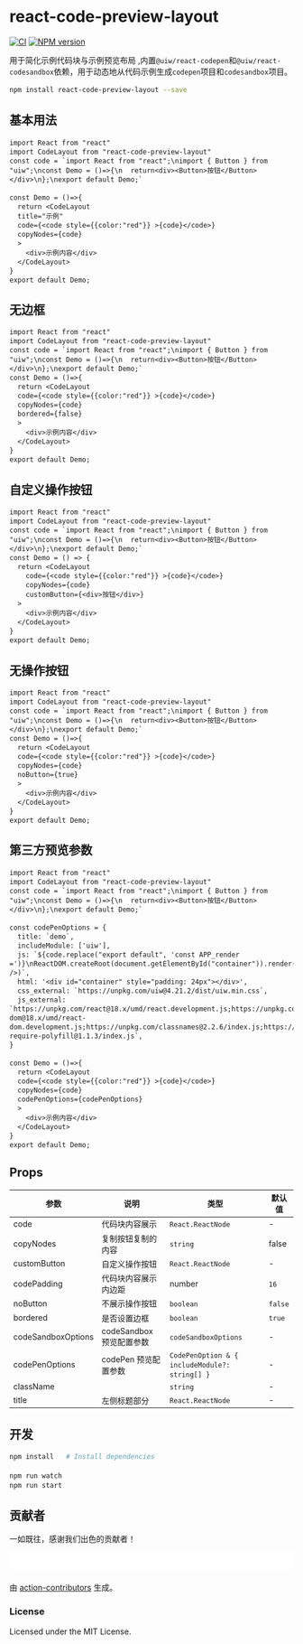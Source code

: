 react-code-preview-layout
===

[![CI](https://github.com/uiwjs/react-code-preview-layout/actions/workflows/ci.yml/badge.svg)](https://github.com/uiwjs/react-code-preview-layout/actions/workflows/ci.yml)
[![NPM version](https://img.shields.io/npm/v/react-code-preview-layout.svg?style=flat)](https://npmjs.org/package/react-code-preview-layout)

用于简化示例代码块与示例预览布局 ,内置`@uiw/react-codepen`和`@uiw/react-codesandbox`依赖，用于动态地从代码示例生成`codepen`项目和`codesandbox`项目。

```bash
npm install react-code-preview-layout --save
```

## 基本用法

```tsx
import React from "react"
import CodeLayout from "react-code-preview-layout"
const code = `import React from "react";\nimport { Button } from "uiw";\nconst Demo = ()=>{\n  return<div><Button>按钮</Button></div>\n};\nexport default Demo;`

const Demo = ()=>{
  return <CodeLayout
  title="示例"
  code={<code style={{color:"red"}} >{code}</code>}
  copyNodes={code}
  >
    <div>示例内容</div>
  </CodeLayout>
}
export default Demo;
```

## 无边框

```tsx
import React from "react"
import CodeLayout from "react-code-preview-layout"
const code = `import React from "react";\nimport { Button } from "uiw";\nconst Demo = ()=>{\n  return<div><Button>按钮</Button></div>\n};\nexport default Demo;`
const Demo = ()=>{
  return <CodeLayout
  code={<code style={{color:"red"}} >{code}</code>}
  copyNodes={code}
  bordered={false}
  >
    <div>示例内容</div>
  </CodeLayout>
}
export default Demo;
```

## 自定义操作按钮

```tsx
import React from "react"
import CodeLayout from "react-code-preview-layout"
const code = `import React from "react";\nimport { Button } from "uiw";\nconst Demo = ()=>{\n  return<div><Button>按钮</Button></div>\n};\nexport default Demo;`
const Demo = () => {
  return <CodeLayout
    code={<code style={{color:"red"}} >{code}</code>}
    copyNodes={code}
    customButton={<div>按钮</div>}
  >
    <div>示例内容</div>
  </CodeLayout>
}
export default Demo;
```

## 无操作按钮

```tsx
import React from "react"
import CodeLayout from "react-code-preview-layout"
const code = `import React from "react";\nimport { Button } from "uiw";\nconst Demo = ()=>{\n  return<div><Button>按钮</Button></div>\n};\nexport default Demo;`
const Demo = ()=>{
  return <CodeLayout
  code={<code style={{color:"red"}} >{code}</code>}
  copyNodes={code}
  noButton={true}
  >
    <div>示例内容</div>
  </CodeLayout>
}
export default Demo;
```

## 第三方预览参数

```tsx
import React from "react"
import CodeLayout from "react-code-preview-layout"
const code = `import React from "react";\nimport { Button } from "uiw";\nconst Demo = ()=>{\n  return<div><Button>按钮</Button></div>\n};\nexport default Demo;`

const codePenOptions = {
  title: `demo`,
  includeModule: ['uiw'],
  js: `${code.replace("export default", 'const APP_render =')}\nReactDOM.createRoot(document.getElementById("container")).render(<APP_render />)`,
  html: '<div id="container" style="padding: 24px"></div>',
  css_external: `https://unpkg.com/uiw@4.21.2/dist/uiw.min.css`,
  js_external: `https://unpkg.com/react@18.x/umd/react.development.js;https://unpkg.com/react-dom@18.x/umd/react-dom.development.js;https://unpkg.com/classnames@2.2.6/index.js;https://unpkg.com/uiw@4.21.2/dist/uiw.min.js;https://unpkg.com/@uiw/codepen-require-polyfill@1.1.3/index.js`,
}

const Demo = ()=>{
  return <CodeLayout
  code={<code style={{color:"red"}} >{code}</code>}
  copyNodes={code}
  codePenOptions={codePenOptions}
  >
    <div>示例内容</div>
  </CodeLayout>
}
export default Demo;
```

## Props

| 参数      | 说明    | 类型      |  默认值   |
|--------- |-------- |---------- |-------- |
| code | 代码块内容展示 | `React.ReactNode` | - |
| copyNodes | 复制按钮复制的内容  | `string` | false |
| customButton | 自定义操作按钮 | `React.ReactNode` | - |
| codePadding |代码块内容展示内边距 | number | `16` |
| noButton | 不展示操作按钮 |  `boolean`  | `false` |
| bordered | 是否设置边框 | `boolean` | `true` |
| codeSandboxOptions | codeSandbox 预览配置参数 | `codeSandboxOptions` | - |
| codePenOptions | codePen 预览配置参数 | `CodePenOption & { includeModule?: string[] }` | - |
| className |  | `string` | - |
| title | 左侧标题部分  | `React.ReactNode` | - |


## 开发

```bash
npm install   # Install dependencies

npm run watch
npm run start
```

## 贡献者

一如既往，感谢我们出色的贡献者！

<a href="https://github.com/uiwjs/react-code-preview-layout/graphs/contributors">
  <img src="https://github.com/uiwjs/react-code-preview-layout/blob/gh-pages/CONTRIBUTORS.svg" />
</a>

由 [action-contributors](https://github.com/jaywcjlove/github-action-contributors) 生成。

### License

Licensed under the MIT License.